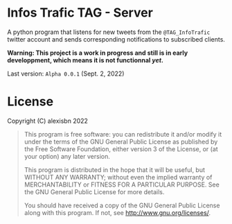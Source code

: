 # Infos Trafic TAG - Server

A python program that listens for new tweets from the `@TAG_InfoTrafic` twitter account and sends corresponding notifications to subscribed clients.

**Warning: This project is a work in progress and still is in early developpment, which means it is not functionnal *yet*.**

Last version: `Alpha 0.0.1` (Sept. 2, 2022)

# License

Copyright (C) alexisbn 2022

>    This program is free software: you can redistribute it and/or modify it under the terms of the GNU General Public License as published by the Free Software Foundation, either version 3 of the  License, or (at your option) any later version.
>     
>    This program is distributed in the hope that it will be useful, but WITHOUT ANY WARRANTY; without even the implied warranty of MERCHANTABILITY or FITNESS FOR A PARTICULAR PURPOSE. See the GNU General Public License for more details.
>     
>    You should have received a copy of the GNU General Public License along with this program. If not, see <http://www.gnu.org/licenses/>.
